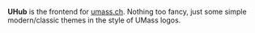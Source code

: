 **UHub** is the frontend for [umass.ch](https://umass.ch). Nothing too fancy, just some simple modern/classic themes in the style of UMass logos.
